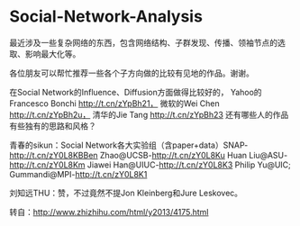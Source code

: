 # Social-Network-Analysis

最近涉及一些复杂网络的东西，包含网络结构、子群发现、传播、领袖节点的选取、影响最大化等。

各位朋友可以帮忙推荐一些各个子方向做的比较有见地的作品。谢谢。

 

在Social Network的Influence、Diffusion方面做得比较好的，
Yahoo的Francesco Bonchi http://t.cn/zYpBh21，
微软的Wei Chen http://t.cn/zYpBh2u，
清华的Jie Tang http://t.cn/zYpBh23 还有哪些人的作品有些独有的思路和风格？

青春的sikun：Social Network各大实验组（含paper+data）SNAP-http://t.cn/zY0L8KBBen Zhao@UCSB-http://t.cn/zY0L8Ku Huan Liu@ASU-http://t.cn/zY0L8Km Jiawei Han@UIUC-http://t.cn/zY0L8K3 Philip Yu@UIC; Gummandi@MPI-http://t.cn/zY0L8K1

刘知远THU：赞，不过竟然不提Jon Kleinberg和Jure Leskovec。

转自：http://www.zhizhihu.com/html/y2013/4175.html

